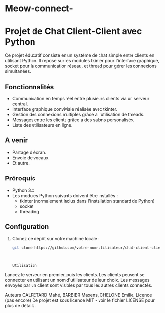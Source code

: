 # Meow-connect-

# Projet de Chat Client-Client avec Python

Ce projet éducatif consiste en un système de chat simple entre clients en utilisant Python. Il repose sur les modules tkinter pour l'interface graphique, socket pour la communication réseau, et thread pour gérer les connexions simultanées.

## Fonctionnalités

- Communication en temps réel entre plusieurs clients via un serveur central.
- Interface graphique conviviale réalisée avec tkinter.
- Gestion des connexions multiples grâce à l'utilisation de threads.
- Messages entre les clients grâce a des salons personalisés.
- Liste des utilisateurs en ligne.

## A venir

- Partage d'écran.
- Envoie de vocaux.
- Et autre.


## Prérequis

- Python 3.x
- Les modules Python suivants doivent être installés :
  - tkinter (normalement inclus dans l'installation standard de Python)
  - socket
  - threading

## Configuration

1. Clonez ce dépôt sur votre machine locale :

   ```bash
   git clone https://github.com/votre-nom-utilisateur/chat-client-client.git



   Utilisation
Lancez le serveur en premier, puis les clients.
Les clients peuvent se connecter en utilisant un nom d'utilisateur de leur choix.
Les messages envoyés par un client sont visibles par tous les autres clients connectés.


Auteurs
CALPETARD Mahé, BARBIER Maxens, CHELONE Emilie.
Licence (pas encore)
Ce projet est sous licence MIT - voir le fichier LICENSE pour plus de détails.
